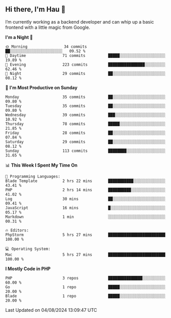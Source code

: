 ## Hi there, I'm Hau 👋
I’m currently working as a backend developer and can whip up a basic frontend with a little magic from Google. 

<!--START_SECTION:waka-->
**I'm a Night 🦉** 

```text
🌞 Morning                34 commits          ██░░░░░░░░░░░░░░░░░░░░░░░   09.52 % 
🌆 Daytime                71 commits          █████░░░░░░░░░░░░░░░░░░░░   19.89 % 
🌃 Evening                223 commits         ████████████████░░░░░░░░░   62.46 % 
🌙 Night                  29 commits          ██░░░░░░░░░░░░░░░░░░░░░░░   08.12 % 
```
📅 **I'm Most Productive on Sunday** 

```text
Monday                   35 commits          ██░░░░░░░░░░░░░░░░░░░░░░░   09.80 % 
Tuesday                  35 commits          ██░░░░░░░░░░░░░░░░░░░░░░░   09.80 % 
Wednesday                39 commits          ███░░░░░░░░░░░░░░░░░░░░░░   10.92 % 
Thursday                 78 commits          █████░░░░░░░░░░░░░░░░░░░░   21.85 % 
Friday                   28 commits          ██░░░░░░░░░░░░░░░░░░░░░░░   07.84 % 
Saturday                 29 commits          ██░░░░░░░░░░░░░░░░░░░░░░░   08.12 % 
Sunday                   113 commits         ████████░░░░░░░░░░░░░░░░░   31.65 % 
```


📊 **This Week I Spent My Time On** 

```text
💬 Programming Languages: 
Blade Template           2 hrs 22 mins       ███████████░░░░░░░░░░░░░░   43.41 % 
PHP                      2 hrs 14 mins       ██████████░░░░░░░░░░░░░░░   41.02 % 
Log                      30 mins             ██░░░░░░░░░░░░░░░░░░░░░░░   09.41 % 
JavaScript               16 mins             █░░░░░░░░░░░░░░░░░░░░░░░░   05.17 % 
Markdown                 1 min               ░░░░░░░░░░░░░░░░░░░░░░░░░   00.31 % 

🔥 Editors: 
PhpStorm                 5 hrs 27 mins       █████████████████████████   100.00 % 

💻 Operating System: 
Mac                      5 hrs 27 mins       █████████████████████████   100.00 % 
```

**I Mostly Code in PHP** 

```text
PHP                      3 repos             ███████████████░░░░░░░░░░   60.00 % 
Go                       1 repo              █████░░░░░░░░░░░░░░░░░░░░   20.00 % 
Blade                    1 repo              █████░░░░░░░░░░░░░░░░░░░░   20.00 % 
```




 Last Updated on 04/08/2024 13:09:47 UTC
<!--END_SECTION:waka-->
